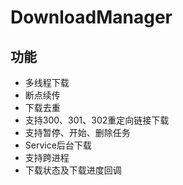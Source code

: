 # DownloadManager

功能
---

- 多线程下载
- 断点续传
- 下载去重
- 支持300、301、302重定向链接下载
- 支持暂停、开始、删除任务
- Service后台下载
- 支持跨进程
- 下载状态及下载进度回调